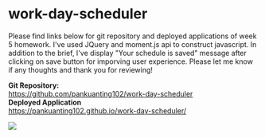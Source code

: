 # work-day-scheduler
Please find links below for git repository and deployed applications of week 5 homework.
I've used JQuery and moment.js api to construct javascript. In addition to the brief, I've display "Your schedule is saved" message after clicking on save button for imporving user experience. Please let me know if any thoughts and thank you for reviewing!

<b>Git Repository:</b>
<br>https://github.com/pankuanting102/work-day-scheduler
<br><b>Deployed Application</b> 
<br>https://pankuanting102.github.io/work-day-scheduler/
<div style="width: 80vw margin: auto">
<img src="https://github.com/pankuanting102/work-day-scheduler/blob/master/Assets/screenshot.gif">
</div>